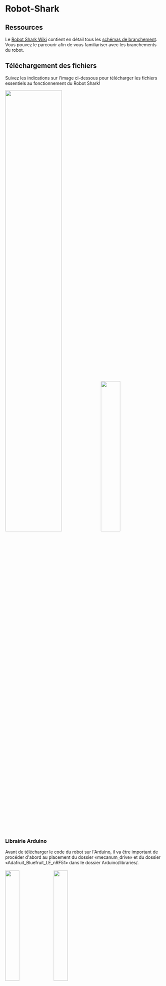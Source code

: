 # Robot-Shark

## Ressources
Le [Robot Shark Wiki](https://github.com/h-SLberu/Robot-Shark/wiki) contient en détail tous les [schémas de branchement](https://github.com/h-SLberu/Robot-Shark/wiki/Schéma-de-branchement). Vous pouvez le parcourir afin de vous familiariser avec les branchements du robot.

## Téléchargement des fichiers
Suivez les indications sur l'image ci-dessous pour télécharger les fichiers essentiels au fonctionnement du Robot Shark!

<img src="https://user-images.githubusercontent.com/114363143/232273771-95017457-6e39-4e71-9732-a36cd64e3566.png" width=60% height=60%/> <img src="https://user-images.githubusercontent.com/114363143/232276316-f9b28f4f-4a84-4996-8ef7-4810d4bc54ee.png" width=35% height=35%/><br></br>


### Librairie Arduino

Avant de télécharger le code du robot sur l'Arduino, il va être important de procéder d'abord au placement du dossier «mecanum_drive» et du dossier «Adafruit_Bluefruit_LE_nRF51» dans le dossier Arduino/libraries/. <br></br>
<img src="https://user-images.githubusercontent.com/114363143/232279046-22a2c41e-f4a7-454b-892c-d4d528d60d9f.png" width=30% height=30%> <img src="https://user-images.githubusercontent.com/114363143/232262833-2eee4c9a-3ac8-4a7c-89bd-d9a580304005.png" width=30% height=30%/>

Une fois toutes les étapes complétées, vous êtes maintenant libres de télécharger le code [Robot_shark.ino](https://github.com/h-SLberu/Robot-Shark/blob/main/Controller/Robot_Shark.ino) sur votre robot.

